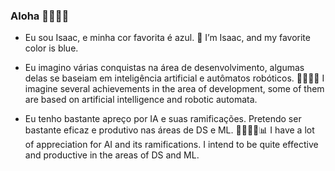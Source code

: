 ### Aloha 🙋🏾‍♂️🙂

- Eu sou Isaac, e minha cor favorita é azul. 💙
  I’m Isaac, and my favorite color is blue.

- Eu imagino várias conquistas na área de desenvolvimento, algumas delas se baseiam em inteligência artificial e autômatos robóticos. 🦾🤖🦿🌐
  I imagine several achievements in the area of development, some of them are based on artificial intelligence and robotic automata.

- Eu tenho bastante apreço por IA e suas ramificações. Pretendo ser bastante eficaz e produtivo nas áreas de DS e ML. 👨🏾‍💻🧮📊
  I have a lot of appreciation for AI and its ramifications. I intend to be quite effective and productive in the areas of DS and ML.
<!--
**isaacscardoso/isaacscardoso** is a ✨ _special_ ✨ repository because its `README.md` (this file) appears on your GitHub profile.

Here are some ideas to get you started:

- 🔭 I’m currently working on ...
- 🌱 I’m currently learning ...
- 👯 I’m looking to collaborate on ...
- 🤔 I’m looking for help with ...
- 💬 Ask me about ...
- 📫 How to reach me: ...
- 😄 Pronouns: ...
- ⚡ Fun fact: ...
-->

